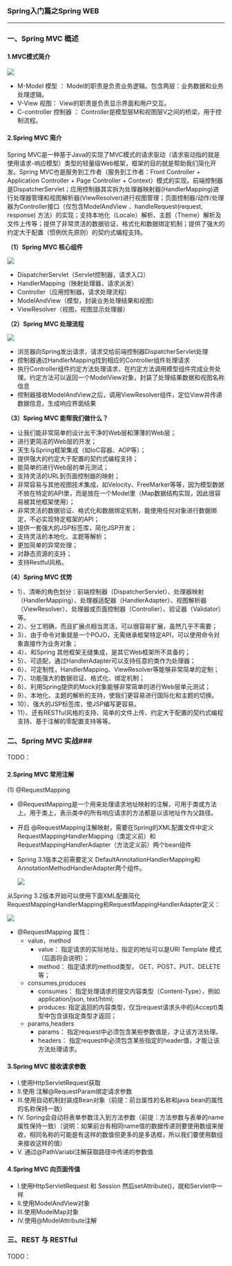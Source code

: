 ### Spring入门篇之Spring WEB ###
***

### 一、Spring MVC 概述 ###

#### 1.MVC模式简介 ####

![](http://img.blog.csdn.net/20151216181152293?watermark/2/text/aHR0cDovL2Jsb2cuY3Nkbi5uZXQv/font/5a6L5L2T/fontsize/400/fill/I0JBQkFCMA==/dissolve/70/gravity/Center)

- M-Model 模型 ： Model的职责是负责业务逻辑。包含两层：业务数据和业务处理逻辑。
- V-View 视图： View的职责是负责显示界面和用户交互。
- C-controller 控制器 ： Controller是模型层M和视图层V之间的桥梁，用于控制流程。

#### 2.Spring MVC 简介 ####


Spring MVC是一种基于Java的实现了MVC模式的请求驱动（请求驱动指的就是使用请求-响应模型）类型的轻量级Web框架，框架的目的就是帮助我们简化开发。Spring MVC也是服务到工作者（服务到工作者：Front Controller + Application Controller + Page Controller + Context）模式的实现。前端控制器是DispatcherServlet；应用控制器其实拆为处理器映射器(HandlerMapping)进行处理器管理和视图解析器(ViewResolver)进行视图管理；页面控制器/动作/处理器为Controller接口（仅包含ModelAndView 、handleRequest(request, response) 方法）的实现；支持本地化（Locale）解析、主题（Theme）解析及文件上传等；提供了非常灵活的数据验证、格式化和数据绑定机制；提供了强大的约定大于配置（惯例优先原则）的契约式编程支持。


**（1）Spring MVC 核心组件**

![](https://i.imgur.com/7ff7z97.png)


- DispatcherServlet（Servlet控制器，请求入口）
- HandlerMapping（映射处理器，请求派发）
- Controller（应用控制器，请求处理流程）
- ModelAndView（模型，封装业务处理结果和视图）
- ViewResolver（视图，视图显示处理器） 



**（2）Spring MVC 处理流程**

![](https://i.imgur.com/Ev03Ubi.png)

- 浏览器向Spring发出请求，请求交给前端控制器DispatcherServlet处理
- 控制器通过HandlerMapping找到相应的Controller组件处理请求
- 执行Controller组件约定方法处理请求，在约定方法调用模型组件完成业务处理。约定方法可以返回一个ModelView对象，封装了处理结果数据和视图名称信息
- 控制器接收ModelAndView之后，调用ViewResolver组件，定位View并传递数据信息，生成响应界面结果



**（3）Spring MVC 能帮我们做什么？**



- 让我们能非常简单的设计出干净的Web层和薄薄的Web层；
- 进行更简洁的Web层的开发；
- 天生与Spring框架集成（如IoC容器、AOP等）；
- 提供强大的约定大于配置的契约式编程支持；
- 能简单的进行Web层的单元测试；
- 支持灵活的URL到页面控制器的映射；
- 非常容易与其他视图技术集成，如Velocity、FreeMarker等等，因为模型数据不放在特定的API里，而是放在一个Model里（Map数据结构实现，因此很容易被其他框架使用）；
- 非常灵活的数据验证、格式化和数据绑定机制，能使用任何对象进行数据绑定，不必实现特定框架的API；
- 提供一套强大的JSP标签库，简化JSP开发；
- 支持灵活的本地化、主题等解析；
- 更加简单的异常处理；
- 对静态资源的支持；
- 支持Restful风格。


**（4）Spring MVC 优势**



- 1）、清晰的角色划分：前端控制器（DispatcherServlet）、处理器映射（HandlerMapping）、处理器适配器（HandlerAdapter）、视图解析器（ViewResolver）、处理器或页面控制器（Controller）、验证器（Validator）等。
- 2）、分工明确，而且扩展点相当灵活，可以很容易扩展，虽然几乎不需要；
- 3）、由于命令对象就是一个POJO，无需继承框架特定API，可以使用命令对象直接作为业务对象；
- 4）、和Spring 其他框架无缝集成，是其它Web框架所不具备的；
- 5）、可适配，通过HandlerAdapter可以支持任意的类作为处理器；
- 6）、可定制性，HandlerMapping、ViewResolver等能够非常简单的定制；
- 7）、功能强大的数据验证、格式化、绑定机制；
- 8）、利用Spring提供的Mock对象能够非常简单的进行Web层单元测试；
- 9）、本地化、主题的解析的支持，使我们更容易进行国际化和主题的切换。
- 10）、强大的JSP标签库，使JSP编写更容易。
- 11）、还有RESTful风格的支持、简单的文件上传、约定大于配置的契约式编程支持、基于注解的零配置支持等等。




### 二、Spring MVC 实战###

TODO：



#### 2.Spring MVC 常用注解 ####

(1) @RequestMapping
 
- @RequestMapping是一个用来处理请求地址映射的注解，可用于类或方法上。用于类上，表示类中的所有响应请求的方法都是以该地址作为父路径。
- 开启 @RequestMapping注解映射，需要在Spring的XML配置文件中定义RequestMappingHandlerMapping（类定义前）和 RequestMappingHandlerAdapter（方法定义前）两个bean组件
- Spring 3.1版本之前需要定义 DefaultAnnotationHandlerMapping和AnnotationMethodHandlerAdapter两个组件。

	![](https://i.imgur.com/xnROn1a.png)

从Spring 3.2版本开始可以使用下面XML配置简化RequestMappingHandlerMapping和RequestMappingHandlerAdapter定义：

![](https://i.imgur.com/u1MWdGz.png)

- @RequestMapping 属性：
	- value，method
		- value：     指定请求的实际地址，指定的地址可以是URI Template 模式（后面将会说明）；
		- method：  指定请求的method类型， GET、POST、PUT、DELETE等；
	- consumes,produces
		- consumes： 指定处理请求的提交内容类型（Content-Type），例如application/json, text/html;
		- produces:    指定返回的内容类型，仅当request请求头中的(Accept)类型中包含该指定类型才返回；
	- params,headers
		- params： 指定request中必须包含某些参数值是，才让该方法处理。
		- headers： 指定request中必须包含某些指定的header值，才能让该方法处理请求。



#### 3.Spring MVC 接收请求参数 ####

- I.使用HttpServletRequest获取
- II.使用 注解@RequestParam绑定请求参数
- III.使用自动机制封装成Bean对象（前提：前台属性的名称和java bean的属性的名称保持一致）
- IV. Spring会自动将表单参数注入到方法参数（前提：方法参数与表单的name属性保持一致）（说明：如果前台有相同name值的数据传递则要使用数组来接收，相同名称的可能是有这样的数值但更多的是多选框，所以我们要使用数组来接收这样的值）
- V.  通过@PathVariabl注解获取路径中传递的参数值 


#### 4.Spring MVC 向页面传值 ####

- I.使用HttpServletRequest 和 Session  然后setAttribute()，就和Servlet中一样
- II.使用ModelAndView对象
- III.使用ModelMap对象
- IV.使用@ModelAttribute注解






### 三、REST 与 RESTful ###


TODO：



































































































































































